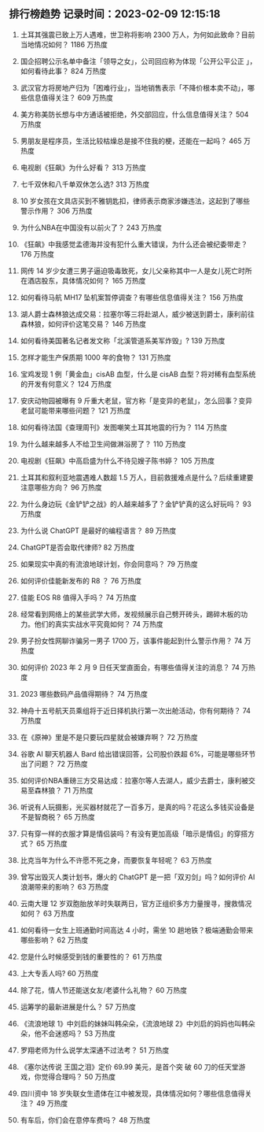 
## 排行榜趋势 记录时间：2023-02-09 12:15:18
  
  1. 土耳其强震已致上万人遇难，世卫称将影响 2300 万人，为何如此致命？目前当地情况如何？ 1186 万热度
    
  2. 国企招聘公示名单中备注「领导之女」，公司回应称为体现「公开公平公正 」，如何看待此事？ 824 万热度
    
  3. 武汉官方将房地产归为「困难行业」，当地销售表示「不降价根本卖不动」，哪些信息值得关注？ 609 万热度
    
  4. 美方称美防长想与中方通话被拒绝，外交部回应，什么信息值得关注？ 504 万热度
    
  5. 男朋友是程序员，生活比较枯燥总是接不住我的梗，还能在一起吗？ 465 万热度
    
  6. 电视剧《狂飙》为什么好看？ 313 万热度
    
  7. 七千双休和八千单双休怎么选? 313 万热度
    
  8. 10 岁女孩在文具店买到不雅钥匙扣，律师表示商家涉嫌违法，这起到了哪些警示作用？ 306 万热度
    
  9. 为什么NBA在中国没有以前火了？ 243 万热度
    
  10. 《狂飙》中我感觉孟德海并没有犯什么重大错误，为什么还会被纪委带走？ 176 万热度
    
  11. 网传 14 岁少女遭三男子逼迫吸毒致死，女儿父亲称其中一人是女儿死亡时所在酒店股东，具体情况如何？ 165 万热度
    
  12. 如何看待马航 MH17 坠机案暂停调查？有哪些信息值得关注？ 156 万热度
    
  13. 湖人爵士森林狼达成交易：拉塞尔等三将赴湖人，威少被送到爵士，康利前往森林狼，如何评价这笔交易？ 146 万热度
    
  14. 如何看待美国著名记者发文称「北溪管道系美军炸毁」? 139 万热度
    
  15. 怎样才能生产保质期 1000 年的食物？ 131 万热度
    
  16. 宝鸡发现 1 例「黄金血」cisAB 血型，什么是 cisAB 血型？将对稀有血型系统的开发有何意义？ 124 万热度
    
  17. 安庆动物园被曝有 9 斤重大老鼠，官方称「是变异的老鼠」，怎么回事？变异老鼠可能带来哪些问题？ 121 万热度
    
  18. 如何看待法国《查理周刊》发图嘲笑土耳其地震的行为？ 114 万热度
    
  19. 为什么越来越多人不给卫生间做淋浴房了？ 110 万热度
    
  20. 电视剧《狂飙》中高启盛为什么不待见嫂子陈书婷？ 105 万热度
    
  21. 土耳其和叙利亚地震遇难人数超 1.5 万人，目前救援难点是什么？后续重建要注意哪些方向？ 96 万热度
    
  22. 为什么身边玩《金铲铲之战》的人越来越多了？金铲铲真的这么好玩吗？ 93 万热度
    
  23. 为什么说 ChatGPT 是最好的编程语言？ 89 万热度
    
  24. ChatGPT是否会取代律师? 82 万热度
    
  25. 如果现实中真的有流浪地球计划，你会同意吗？ 79 万热度
    
  26. 如何评价佳能新发布的 R8 ？ 76 万热度
    
  27. 佳能 EOS R8 值得入手吗？ 74 万热度
    
  28. 经常看到网络上的某些武学大师，发视频展示自己劈开砖头，踢碎木板的功力。他们的真实实战水平究竟如何？ 74 万热度
    
  29. 男子扮女性网聊诈骗另一男子 1700 万，该事件能起到什么警示作用？ 74 万热度
    
  30. 如何评价 2023 年 2 月 9 日任天堂直面会，有哪些值得关注的消息？ 74 万热度
    
  31. 2023 哪些数码产品值得期待？ 74 万热度
    
  32. 神舟十五号航天员乘组将于近日择机执行第一次出舱活动，你有何期待？ 74 万热度
    
  33. 在《原神》里是不是只要玩四星就会被嫌弃啊？ 72 万热度
    
  34. 谷歌 AI 聊天机器人 Bard 给出错误回答，公司股价跌超 6%，可能是哪些环节出了问题？ 72 万热度
    
  35. 如何评价NBA重磅三方交易达成：拉塞尔等人去湖人，威少去爵士，康利被交易至森林狼？ 71 万热度
    
  36. 听说有人玩摄影，光买器材就花了一百多万，是真的吗？花这么多钱买设备是不是智商税？ 65 万热度
    
  37. 只有穿一样的衣服才算是情侣装吗？有没有更加高级「暗示是情侣」的穿搭方式？ 65 万热度
    
  38. 比克当年为什么不许愿不死之身，而要恢复年轻呢？ 63 万热度
    
  39. 曾写出毁灭人类计划书，爆火的 ChatGPT 是一把「双刃剑」吗？如何评价 AI 浪潮带来的影响？ 63 万热度
    
  40. 云南大理 12 岁双胞胎放羊时失联两日，官方正组织多方力量搜寻，搜救情况如何？ 63 万热度
    
  41. 如何看待一女生上班通勤时间高达 4 小时，需坐 10 趟地铁？极端通勤会带来哪些影响？ 62 万热度
    
  42. 您是什么时候感受到钱的重要性的？ 61 万热度
    
  43. 上大专丢人吗? 60 万热度
    
  44. 除了花，情人节还能送女友/老婆什么礼物？ 60 万热度
    
  45. 运筹学的最新进展是什么？ 57 万热度
    
  46. 《流浪地球 1》中刘启的妹妹叫韩朵朵，《流浪地球 2》中刘启的妈妈也叫韩朵朵，他不会迷惑吗？ 53 万热度
    
  47. 罗翔老师为什么说学太深通不过法考？ 51 万热度
    
  48. 《塞尔达传说 王国之泪》定价 69.99 美元，是首个突 破 60 刀的任天堂游戏，你觉得合理吗？ 50 万热度
    
  49. 四川资中 18 岁失联女生遗体在江中被发现，具体情况如何？哪些信息值得关注？ 49 万热度
    
  50. 有车后，你们会在意停车费吗？ 48 万热度
    